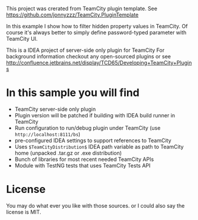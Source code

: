 This project was crerated from TeamCity plugin template.
See https://github.com/jonnyzzz/TeamCity.PluginTemplate

In this example I show how to filter hidden property values in TeamCity. 
Of course it's always better to simply define password-typed parameter with TeamCity UI.


This is a IDEA project of server-side only plugin for TeamCity
For background information checkout any open-sourced plugins or see http://confluence.jetbrains.net/display/TCD65/Developing+TeamCity+Plugins

In this sample you will find
=============================
- TeamCity server-side only plugin
- Plugin version will be patched if building with IDEA build runner in TeamCity
- Run configuration to run/debug plugin under TeamCity (use `http://localhost:8111/bs`)
- pre-configured IDEA settings to support references to TeamCity
- Uses `$TeamCityDistribution$` IDEA path variable as path to TeamCity home (unpacked .tar.gz or .exe distribution)
- Bunch of libraries for most recent needed TeamCity APIs
- Module with TestNG tests that uses TeamCity Tests API

License
=======
You may do what ever you like with those sources. 
or I could also say the license is MIT.
